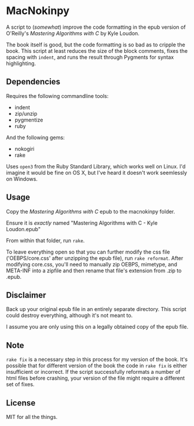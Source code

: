 MacNokinpy
==========

A script to (*somewhat*) improve the code formatting in the epub
version of O'Reilly's _Mastering Algorithms with C_ by Kyle
Loudon.

The book itself is good, but the code formatting is so bad as to
cripple the book. This script at least reduces the size of the
block comments, fixes the spacing with `indent`, and runs the
result through Pygments for syntax highlighting.

Dependencies
------------
Requires the following commandline tools:
* indent
* zip/unzip
* pygmentize
* ruby

And the following gems:
* nokogiri
* rake

Uses `open3` from the Ruby Standard Library, which works well on
Linux. I'd imagine it would be fine on OS X, but I've heard it
doesn't work seemlessly on Windows.

Usage
-----
Copy the _Mastering Algorithms with C_ epub to the macnokinpy
folder.

Ensure it is *exactly* named "Mastering Algorithms with C - Kyle Loudon.epub"

From within that folder, run `rake`.

To leave everything open so that you can further modify the css
file ('OEBPS/core.css' after unzipping the epub file), run
`rake reformat`. After modifying core.css, you'll need to manually
zip OEBPS, mimetype, and META-INF into a zipfile and then rename
that file's extension from .zip to .epub.

Disclaimer
----------
Back up your original epub file in an entirely separate directory.
This script could destroy everything, although it's not meant to.

I assume you are only using this on a legally obtained copy of the
epub file.

Note
----
`rake fix` is a necessary step in this process for my version of the
book. It's possible that for different version of the book the
code in `rake fix` is either insufficient or incorrect. If the script
successfully reformats a number of html files before crashing, your
version of the file might require a different set of fixes.

License
-------
MIT for all the things.
